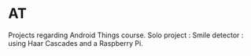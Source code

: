 # AT
Projects regarding Android Things course.
Solo project : 
Smile detector : using Haar Cascades and a Raspberry Pi.
